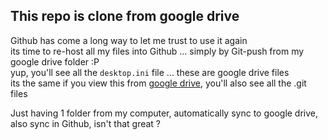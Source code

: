 ## This repo is clone from google drive
Github has come a long way to let me trust to use it again  
its time to re-host all my files into Github ... simply by Git-push from my google drive folder :P  
yup, you'll see all the `desktop.ini` file ... these are google drive files  
its the same if you view this from [google drive](https://drive.google.com/folderview?id=0B2BM920mmHQgVjEwc0VYeEtiNUk&usp=drive_web&pli=1&ddrp=1#list), you'll also see all the .git files

Just having 1 folder from my computer, automatically sync to google drive, also sync in Github, isn't that great ?
